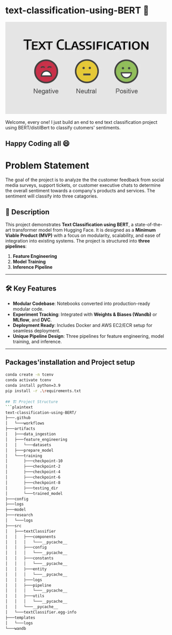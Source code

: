 # text-classification-using-BERT :rocket:
![Project Logo](https://github.com/p7-source/text-classification-using-BERT/blob/main/ClassificationImg.png?raw=true)

Welcome, every one!
I just build an end to end text classification project using BERT/distilBert to classify cutomers' sentiments.
## Happy Coding all :smile:




# Problem Statement
The goal of the project is to analyze the the customer feedback from social media surveys, support tickets, or customer executive chats to determine the overall sentiment towards a company's products and services. The sentiment will classify into three catagories.



## 📝 Description
This project demonstrates **Text Classification using BERT**, a state-of-the-art transformer model from Hugging Face. It is designed as a **Minimum Viable Product (MVP)** with a focus on modularity, scalability, and ease of integration into existing systems. The project is structured into **three pipelines**:
1. **Feature Engineering**
2. **Model Training**
3. **Inference Pipeline**

---

## 🛠️ Key Features
- **Modular Codebase**: Notebooks converted into production-ready modular code.
- **Experiment Tracking**: Integrated with **Weights & Biases (Wandb)** or **MLflow**, and **DVC**.
- **Deployment Ready**: Includes Docker and AWS EC2/ECR setup for seamless deployment.
- **Unique Pipeline Design**: Three pipelines for feature engineering, model training, and inference.

---
## Packages'installation and Project setup
```bash
conda create -n tcenv
conda activate tcenv
conda install python=3.9
pip install -r .\requirements.txt

## 🏗️ Project Structure
```plaintext
text-classification-using-BERT/
├───.github
│   └───workflows
├───artifacts
│   ├───data_ingestion
│   ├───feature_engineering
│   │   └───datasets
│   ├───prepare_model
│   └───training
│       ├───checkpoint-10
│       ├───checkpoint-2
│       ├───checkpoint-4
│       ├───checkpoint-6
│       ├───checkpoint-8
│       ├───testing_dir
│       └───trained_model
├───config
├───logs
├───model
├───research
│   └───logs
├───src
│   ├───textClassifier
│   │   ├───components
│   │   │   └───__pycache__
│   │   ├───config
│   │   │   └───__pycache__
│   │   ├───constants
│   │   │   └───__pycache__
│   │   ├───entity
│   │   │   └───__pycache__
│   │   ├───logs
│   │   ├───pipeline
│   │   │   └───__pycache__
│   │   ├───utils
│   │   │   └───__pycache__
│   │   └───__pycache__
│   └───textClassifier.egg-info
├───templates
│   └───logs
└───wandb


